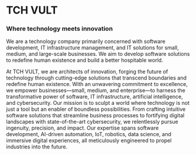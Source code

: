 # TCH VULT 

### Where technology meets innovation

We are a technology company primarily concerned with software development, IT infrastructure management, and IT solutions for small, medium, and large-scale businesses. We aim to develop software solutions to redefine human existence and build a better hospitable world.

At TCH VULT, we are architects of innovation, forging the future of technology through cutting-edge solutions that transcend boundaries and redefine human existence. With an unwavering commitment to excellence, we empower businesses—small, medium, and enterprise—to harness the transformative power of software, IT infrastructure, artificial intelligence, and cybersecurity.
Our mission is to sculpt a world where technology is not just a tool but an enabler of boundless possibilities. From crafting intuitive software solutions that streamline business processes to fortifying digital landscapes with state-of-the-art cybersecurity, we relentlessly pursue ingenuity, precision, and impact. Our expertise spans software development, AI-driven automation, IoT, robotics, data science, and immersive digital experiences, all meticulously engineered to propel industries into the future.
